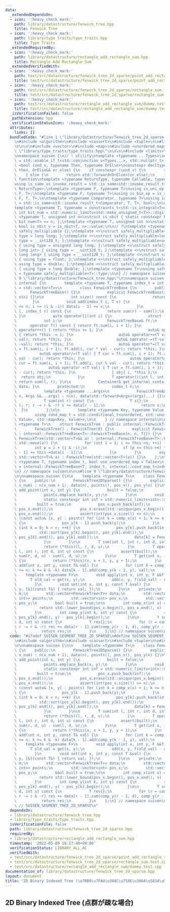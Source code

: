 ```yaml
---
data:
  _extendedDependsOn:
  - icon: ':heavy_check_mark:'
    path: library/datastructure/fenwick_tree.hpp
    title: Fenwick Tree
  - icon: ':heavy_check_mark:'
    path: library/type_traits/type_traits.hpp
    title: Type Traits
  _extendedRequiredBy:
  - icon: ':heavy_check_mark:'
    path: library/datastructure/rectangle_add_rectangle_sum.hpp
    title: Rectangle Add Rectangle Sum
  _extendedVerifiedWith:
  - icon: ':heavy_check_mark:'
    path: test/src/datastructure/fenwick_tree_2d_sparse/point_add_rectangle_sum.test.cpp
    title: test/src/datastructure/fenwick_tree_2d_sparse/point_add_rectangle_sum.test.cpp
  - icon: ':heavy_check_mark:'
    path: test/src/datastructure/fenwick_tree_2d_sparse/rectangle_sum.test.cpp
    title: test/src/datastructure/fenwick_tree_2d_sparse/rectangle_sum.test.cpp
  - icon: ':heavy_check_mark:'
    path: test/src/datastructure/rectangle_add_rectangle_sum/dummy.test.cpp
    title: test/src/datastructure/rectangle_add_rectangle_sum/dummy.test.cpp
  _isVerificationFailed: false
  _pathExtension: hpp
  _verificationStatusIcon: ':heavy_check_mark:'
  attributes:
    links: []
  bundledCode: "#line 1 \"library/datastructure/fenwick_tree_2d_sparse.hpp\"\n\n\n\
    \n#include <algorithm>\n#include <cassert>\n#include <tuple>\n\n#line 1 \"library/datastructure/fenwick_tree.hpp\"\
    \n\n\n\n#include <vector>\n#include <map>\n#include <unordered_map>\n\n#line 1\
    \ \"library/type_traits/type_traits.hpp\"\n\n\n\n#include <limits>\n#include <type_traits>\n\
    \nnamespace suisen {\n// ! utility\ntemplate <typename ...Types>\nusing constraints_t\
    \ = std::enable_if_t<std::conjunction_v<Types...>, std::nullptr_t>;\ntemplate\
    \ <bool cond_v, typename Then, typename OrElse>\nconstexpr decltype(auto) constexpr_if(Then&&\
    \ then, OrElse&& or_else) {\n    if constexpr (cond_v) {\n        return std::forward<Then>(then);\n\
    \    } else {\n        return std::forward<OrElse>(or_else);\n    }\n}\n\n// !\
    \ function\ntemplate <typename ReturnType, typename Callable, typename ...Args>\n\
    using is_same_as_invoke_result = std::is_same<std::invoke_result_t<Callable, Args...>,\
    \ ReturnType>;\ntemplate <typename F, typename T>\nusing is_uni_op = is_same_as_invoke_result<T,\
    \ F, T>;\ntemplate <typename F, typename T>\nusing is_bin_op = is_same_as_invoke_result<T,\
    \ F, T, T>;\n\ntemplate <typename Comparator, typename T>\nusing is_comparator\
    \ = std::is_same<std::invoke_result_t<Comparator, T, T>, bool>;\n\n// ! integral\n\
    template <typename T, typename = constraints_t<std::is_integral<T>>>\nconstexpr\
    \ int bit_num = std::numeric_limits<std::make_unsigned_t<T>>::digits;\ntemplate\
    \ <typename T, unsigned int n>\nstruct is_nbit { static constexpr bool value =\
    \ bit_num<T> == n; };\ntemplate <typename T, unsigned int n>\nstatic constexpr\
    \ bool is_nbit_v = is_nbit<T, n>::value;\n\n// ?\ntemplate <typename T>\nstruct\
    \ safely_multipliable {};\ntemplate <>\nstruct safely_multipliable<int> { using\
    \ type = long long; };\ntemplate <>\nstruct safely_multipliable<long long> { using\
    \ type = __int128_t; };\ntemplate <>\nstruct safely_multipliable<unsigned int>\
    \ { using type = unsigned long long; };\ntemplate <>\nstruct safely_multipliable<unsigned\
    \ long int> { using type = __uint128_t; };\ntemplate <>\nstruct safely_multipliable<unsigned\
    \ long long> { using type = __uint128_t; };\ntemplate <>\nstruct safely_multipliable<float>\
    \ { using type = float; };\ntemplate <>\nstruct safely_multipliable<double> {\
    \ using type = double; };\ntemplate <>\nstruct safely_multipliable<long double>\
    \ { using type = long double; };\ntemplate <typename T>\nusing safely_multipliable_t\
    \ = typename safely_multipliable<T>::type;\n\n} // namespace suisen\n\n\n#line\
    \ 9 \"library/datastructure/fenwick_tree.hpp\"\n\nnamespace suisen {\n    namespace\
    \ internal {\n        template <typename T, typename index_t = int, typename Container\
    \ = std::vector<T>>\n        class FenwickTreeBase {\n        public:\n      \
    \      FenwickTreeBase() {}\n            explicit FenwickTreeBase(index_t n) :\
    \ n(n) {}\n\n            int size() const {\n                return n;\n     \
    \       }\n            void add(index_t i, T v) {\n                for (++i; i\
    \ <= n; i += (i & -i)) data[i - 1] += v;\n            }\n            T sum(index_t\
    \ l, index_t r) const {\n                return sum(r) - sum(l);\n           \
    \ }\n            auto operator[](int i) {\n                struct {\n        \
    \            int i;\n                    FenwickTreeBase& ft;\n              \
    \      operator T() const { return ft.sum(i, i + 1); }\n                    auto&\
    \ operator++() { return *this += 1; }\n                    auto& operator--()\
    \ { return *this -= 1; }\n                    auto& operator+=(T val) { ft.add(i,\
    \ val); return *this; }\n                    auto& operator-=(T val) { ft.add(i,\
    \ -val); return *this; }\n                    auto& operator*=(T val) { T cur\
    \ = ft.sum(i, i + 1); ft.add(i, cur * val - cur); return *this; }\n          \
    \          auto& operator/=(T val) { T cur = ft.sum(i, i + 1); ft.add(i, cur /\
    \ val - cur); return *this; }\n                    auto& operator%=(T val) { T\
    \ cur = ft.sum(i, i + 1); ft.add(i, cur % val - cur); return *this; }\n      \
    \              auto& operator =(T val) { T cur = ft.sum(i, i + 1); ft.add(i, val\
    \ - cur); return *this; }\n                } obj{ i, *this };\n              \
    \  return obj;\n            }\n            T operator()(int l, int r) const {\
    \ return sum(l, r); }\n\n            Container& get_internal_container() { return\
    \ data; }\n        protected:\n            index_t n;\n            Container data;\n\
    \            template <typename ...Args>\n            FenwickTreeBase(index_t\
    \ n, Args &&...args) : n(n), data(std::forward<Args>(args)...) {}\n        private:\n\
    \            T sum(int r) const {\n                T s{};\n                for\
    \ (; r; r -= r & -r) s += data[r - 1];\n                return s;\n          \
    \  }\n        };\n\n        template <typename Key, typename Value, bool unordered>\n\
    \        using cond_map_t = std::conditional_t<unordered, std::unordered_map<Key,\
    \ Value>, std::map<Key, Value>>;\n\n    } // namespace internal\n\n    template\
    \ <typename T>\n    struct FenwickTree : public internal::FenwickTreeBase<T> {\n\
    \        FenwickTree() : FenwickTree(0) {}\n        explicit FenwickTree(int n)\
    \ : internal::FenwickTreeBase<T>::FenwickTreeBase(n, n, T{}) {}\n        explicit\
    \ FenwickTree(std::vector<T>&& a) : internal::FenwickTreeBase<T>::FenwickTreeBase(a.size(),\
    \ std::move(a)) {\n            for (int i = 1; i <= this->n; ++i) {\n        \
    \        int p = i + (i & -i);\n                if (p <= this->n) this->data[p\
    \ - 1] += this->data[i - 1];\n            }\n        }\n        explicit FenwickTree(const\
    \ std::vector<T>& a) : FenwickTree(std::vector<T>(a)) {}\n    };\n\n    template\
    \ <typename T, typename index_t, bool use_unordered_map = false>\n    using MapFenwickTree\
    \ = internal::FenwickTreeBase<T, index_t, internal::cond_map_t<index_t, T, use_unordered_map>>;\n\
    \n} // namespace suisen\n\n\n#line 9 \"library/datastructure/fenwick_tree_2d_sparse.hpp\"\
    \n\nnamespace suisen {\n\n    template <typename T>\n    class FenwickTree2DSparse\
    \ {\n    public:\n        FenwickTree2DSparse() {}\n        explicit FenwickTree2DSparse(int\
    \ x_num) : n(x_num + 1), data(n), points(), pos_x(), pos_y(n) {}\n\n        void\
    \ add_point(int x, int y) {\n            built = false;\n            pos_x.push_back(x);\n\
    \            points.emplace_back(x, y);\n        }\n\n        void build() {\n\
    \            static constexpr int inf = std::numeric_limits<int>::max();\n   \
    \         built = true;\n            pos_x.push_back(inf);\n            std::sort(pos_x.begin(),\
    \ pos_x.end());\n            pos_x.erase(std::unique(pos_x.begin(), pos_x.end()),\
    \ pos_x.end());\n            assert(int(pos_x.size()) <= n);\n            for\
    \ (const auto& [x, y] : points) for (int k = comp_x(x) + 1; k <= n; k += k & -k)\
    \ {\n                pos_y[k - 1].push_back(y);\n            }\n            for\
    \ (int k = 0; k < n; ++k) {\n                pos_y[k].push_back(inf);\n      \
    \          std::sort(pos_y[k].begin(), pos_y[k].end());\n                pos_y[k].erase(std::unique(pos_y[k].begin(),\
    \ pos_y[k].end()), pos_y[k].end());\n                data[k] = FenwickTree<T>(pos_y[k].size());\n\
    \            }\n        }\n\n        T sum(int l, int r, int d, int u) const {\n\
    \            return (*this)(l, r, d, u);\n        }\n        T operator()(int\
    \ l, int r, int d, int u) const {\n            assert(built);\n            return\
    \ sum(r, d, u) - sum(l, d, u);\n        }\n\n        T get(int x, int y) const\
    \ {\n            return (*this)(x, x + 1, y, y + 1);\n        }\n        void\
    \ add(int x, int y, const T& val) {\n            for (int k = comp_x(x) + 1; k\
    \ <= n; k += k & -k) data[k - 1].add(comp_y(k - 1, y), val);\n        }\n    \
    \    template <typename F>\n        void apply(int x, int y, F &&f) {\n      \
    \      T old_val = get(x, y);\n            add(x, y, f(old_val) - old_val);\n\
    \        }\n        void set(int x, int y, const T &val) {\n            apply(x,\
    \ y, [&](const T&) { return val; });\n        }\n\n    private:\n        int n,\
    \ m;\n        std::vector<FenwickTree<T>> data;\n        std::vector<std::pair<int,\
    \ int>> points;\n        std::vector<int> pos_x;\n        std::vector<std::vector<int>>\
    \ pos_y;\n        bool built = true;\n\n        int comp_x(int x) const {\n  \
    \          return std::lower_bound(pos_x.begin(), pos_x.end(), x) - pos_x.begin();\n\
    \        }\n        int comp_y(int k, int y) const {\n            return std::lower_bound(pos_y[k].begin(),\
    \ pos_y[k].end(), y) - pos_y[k].begin();\n        }\n\n        T sum(int r, int\
    \ d, int u) const {\n            T res{};\n            for (r = comp_x(r); r;\
    \ r -= r & -r) res += data[r - 1].sum(comp_y(r - 1, d), comp_y(r - 1, u));\n \
    \           return res;\n        }\n    };\n} // namespace suisen\n\n\n\n"
  code: "#ifndef SUISEN_SEGMENT_TREE_2D_SPARSE\n#define SUISEN_SEGMENT_TREE_2D_SPARSE\n\
    \n#include <algorithm>\n#include <cassert>\n#include <tuple>\n\n#include \"library/datastructure/fenwick_tree.hpp\"\
    \n\nnamespace suisen {\n\n    template <typename T>\n    class FenwickTree2DSparse\
    \ {\n    public:\n        FenwickTree2DSparse() {}\n        explicit FenwickTree2DSparse(int\
    \ x_num) : n(x_num + 1), data(n), points(), pos_x(), pos_y(n) {}\n\n        void\
    \ add_point(int x, int y) {\n            built = false;\n            pos_x.push_back(x);\n\
    \            points.emplace_back(x, y);\n        }\n\n        void build() {\n\
    \            static constexpr int inf = std::numeric_limits<int>::max();\n   \
    \         built = true;\n            pos_x.push_back(inf);\n            std::sort(pos_x.begin(),\
    \ pos_x.end());\n            pos_x.erase(std::unique(pos_x.begin(), pos_x.end()),\
    \ pos_x.end());\n            assert(int(pos_x.size()) <= n);\n            for\
    \ (const auto& [x, y] : points) for (int k = comp_x(x) + 1; k <= n; k += k & -k)\
    \ {\n                pos_y[k - 1].push_back(y);\n            }\n            for\
    \ (int k = 0; k < n; ++k) {\n                pos_y[k].push_back(inf);\n      \
    \          std::sort(pos_y[k].begin(), pos_y[k].end());\n                pos_y[k].erase(std::unique(pos_y[k].begin(),\
    \ pos_y[k].end()), pos_y[k].end());\n                data[k] = FenwickTree<T>(pos_y[k].size());\n\
    \            }\n        }\n\n        T sum(int l, int r, int d, int u) const {\n\
    \            return (*this)(l, r, d, u);\n        }\n        T operator()(int\
    \ l, int r, int d, int u) const {\n            assert(built);\n            return\
    \ sum(r, d, u) - sum(l, d, u);\n        }\n\n        T get(int x, int y) const\
    \ {\n            return (*this)(x, x + 1, y, y + 1);\n        }\n        void\
    \ add(int x, int y, const T& val) {\n            for (int k = comp_x(x) + 1; k\
    \ <= n; k += k & -k) data[k - 1].add(comp_y(k - 1, y), val);\n        }\n    \
    \    template <typename F>\n        void apply(int x, int y, F &&f) {\n      \
    \      T old_val = get(x, y);\n            add(x, y, f(old_val) - old_val);\n\
    \        }\n        void set(int x, int y, const T &val) {\n            apply(x,\
    \ y, [&](const T&) { return val; });\n        }\n\n    private:\n        int n,\
    \ m;\n        std::vector<FenwickTree<T>> data;\n        std::vector<std::pair<int,\
    \ int>> points;\n        std::vector<int> pos_x;\n        std::vector<std::vector<int>>\
    \ pos_y;\n        bool built = true;\n\n        int comp_x(int x) const {\n  \
    \          return std::lower_bound(pos_x.begin(), pos_x.end(), x) - pos_x.begin();\n\
    \        }\n        int comp_y(int k, int y) const {\n            return std::lower_bound(pos_y[k].begin(),\
    \ pos_y[k].end(), y) - pos_y[k].begin();\n        }\n\n        T sum(int r, int\
    \ d, int u) const {\n            T res{};\n            for (r = comp_x(r); r;\
    \ r -= r & -r) res += data[r - 1].sum(comp_y(r - 1, d), comp_y(r - 1, u));\n \
    \           return res;\n        }\n    };\n} // namespace suisen\n\n\n#endif\
    \ // SUISEN_SEGMENT_TREE_2D_SPARSE\n"
  dependsOn:
  - library/datastructure/fenwick_tree.hpp
  - library/type_traits/type_traits.hpp
  isVerificationFile: false
  path: library/datastructure/fenwick_tree_2d_sparse.hpp
  requiredBy:
  - library/datastructure/rectangle_add_rectangle_sum.hpp
  timestamp: '2022-05-09 18:17:40+09:00'
  verificationStatus: LIBRARY_ALL_AC
  verifiedWith:
  - test/src/datastructure/fenwick_tree_2d_sparse/point_add_rectangle_sum.test.cpp
  - test/src/datastructure/fenwick_tree_2d_sparse/rectangle_sum.test.cpp
  - test/src/datastructure/rectangle_add_rectangle_sum/dummy.test.cpp
documentation_of: library/datastructure/fenwick_tree_2d_sparse.hpp
layout: document
title: "2D Binary Indexed Tree (\u70B9\u7FA4\u304C\u758E\u306A\u5834\u5408)"
---
```

## 2D Binary Indexed Tree (点群が疎な場合)